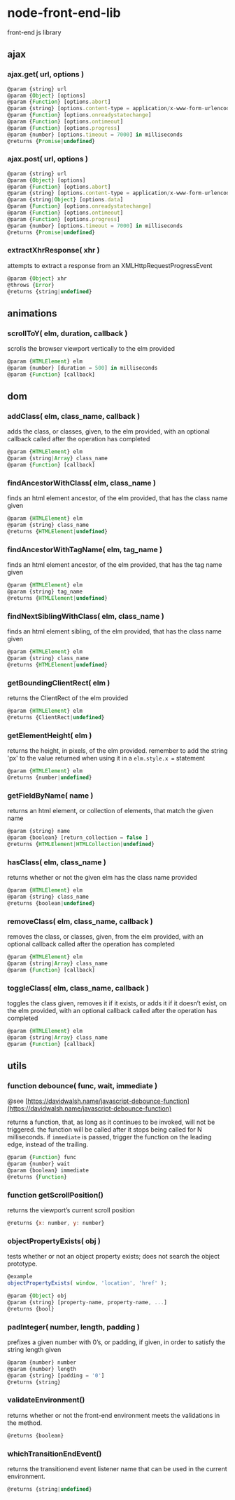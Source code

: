 # node-front-end-lib
front-end js library

## ajax
### ajax.get( url, options )
```javascript
@param {string} url
@param {Object} [options]
@param {Function} [options.abort]
@param {string} [options.content-type = application/x-www-form-urlencoded]
@param {Function} [options.onreadystatechange]
@param {Function} [options.ontimeout]
@param {Function} [options.progress]
@param {number} [options.timeout = 7000] in milliseconds
@returns {Promise|undefined}
```

### ajax.post( url, options )
```javascript
@param {string} url
@param {Object} [options]
@param {Function} [options.abort]
@param {string} [options.content-type = application/x-www-form-urlencoded]
@param {string|Object} [options.data]
@param {Function} [options.onreadystatechange]
@param {Function} [options.ontimeout]
@param {Function} [options.progress]
@param {number} [options.timeout = 7000] in milliseconds
@returns {Promise|undefined}
```

### extractXhrResponse( xhr )
attempts to extract a response from an XMLHttpRequestProgressEvent
```javascript
@param {Object} xhr
@throws {Error}
@returns {string|undefined}
```

## animations
### scrollToY( elm, duration, callback )
scrolls the browser viewport vertically to the elm provided
```javascript
@param {HTMLElement} elm
@param {number} [duration = 500] in milliseconds
@param {Function} [callback]
```

## dom
### addClass( elm, class_name, callback )
adds the class, or classes, given, to the elm provided, with an optional callback called after the operation has completed
```javascript
@param {HTMLElement} elm
@param {string|Array} class_name
@param {Function} [callback]
```

### findAncestorWithClass( elm, class_name )
finds an html element ancestor, of the elm provided, that has the class name given
```javascript
@param {HTMLElement} elm
@param {string} class_name
@returns {HTMLElement|undefined}
```
### findAncestorWithTagName( elm, tag_name )
finds an html element ancestor, of the elm provided, that has the tag name given
```javascript
@param {HTMLElement} elm
@param {string} tag_name
@returns {HTMLElement|undefined}
```

### findNextSiblingWithClass( elm, class_name )
finds an html element sibling, of the elm provided, that has the class name given
```javascript
@param {HTMLElement} elm
@param {string} class_name
@returns {HTMLElement|undefined}
```

### getBoundingClientRect( elm )
returns the ClientRect of the elm provided
```javascript
@param {HTMLElement} elm
@returns {ClientRect|undefined}
```

### getElementHeight( elm )
returns the height, in pixels, of the elm provided. remember to add the string 'px' to the value returned when using it in a `elm.style.x =` statement
```javascript
@param {HTMLElement} elm
@returns {number|undefined}
```

### getFieldByName( name )
returns an html element, or collection of elements, that match the given name
```javascript
@param {string} name
@param {boolean} [return_collection = false ]
@returns {HTMLElement|HTMLCollection|undefined}
```

### hasClass( elm, class_name )
returns whether or not the given elm has the class name provided
```javascript
@param {HTMLElement} elm
@param {string} class_name
@returns {boolean|undefined}
```

### removeClass( elm, class_name, callback )
removes the class, or classes, given, from the elm provided, with an optional callback called after the operation has completed
```javascript
@param {HTMLElement} elm
@param {string|Array} class_name
@param {Function} [callback]
```

### toggleClass( elm, class_name, callback )
toggles the class given, removes it if it exists, or adds it if it doesn’t exist, on the elm provided, with an optional callback called after the operation has completed
```javascript
@param {HTMLElement} elm
@param {string|Array} class_name
@param {Function} [callback]
```

## utils
### function debounce( func, wait, immediate )
@see [https://davidwalsh.name/javascript-debounce-function](https://davidwalsh.name/javascript-debounce-function)

returns a function, that, as long as it continues to be invoked, will not be triggered. the function will be called after it stops being called for N milliseconds. if `immediate` is passed, trigger the function on the leading edge, instead of the trailing.
```javascript
@param {Function} func
@param {number} wait
@param {boolean} immediate
@returns {Function}
```

### function getScrollPosition()
returns the viewport’s current scroll position
```javascript
@returns {x: number, y: number}
```

### objectPropertyExists( obj )
tests whether or not an object property exists; does not search the object prototype.
```javascript
@example
objectPropertyExists( window, 'location', 'href' );

@param {Object} obj
@param {string} [property-name, property-name, ...]
@returns {bool}
```

### padInteger( number, length, padding )
prefixes a given number with 0’s, or padding, if given, in order to satisfy the string length given
```javascript
@param {number} number
@param {number} length
@param {string} [padding = '0']
@returns {string}
```

### validateEnvironment()
returns whether or not the front-end environment meets the validations in the method.
```javascript
@returns {boolean}
```

### whichTransitionEndEvent()
returns the transitionend event listener name that can be used in the current environment.
```javascript
@returns {string|undefined}
```
